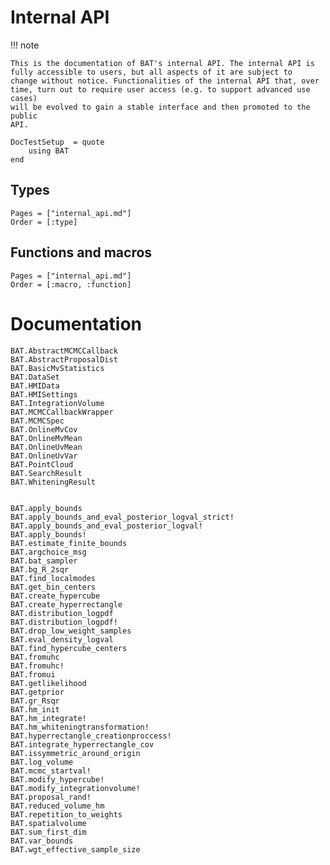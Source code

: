 # Internal API

!!! note

    This is the documentation of BAT's internal API. The internal API is
    fully accessible to users, but all aspects of it are subject to
    change without notice. Functionalities of the internal API that, over
    time, turn out to require user access (e.g. to support advanced use cases)
    will be evolved to gain a stable interface and then promoted to the public
    API.

```@meta
DocTestSetup  = quote
    using BAT
end
```

## Types

```@index
Pages = ["internal_api.md"]
Order = [:type]
```

## Functions and macros

```@index
Pages = ["internal_api.md"]
Order = [:macro, :function]
```

# Documentation

```@docs
BAT.AbstractMCMCCallback
BAT.AbstractProposalDist
BAT.BasicMvStatistics
BAT.DataSet
BAT.HMIData
BAT.HMISettings
BAT.IntegrationVolume
BAT.MCMCCallbackWrapper
BAT.MCMCSpec
BAT.OnlineMvCov
BAT.OnlineMvMean
BAT.OnlineUvMean
BAT.OnlineUvVar
BAT.PointCloud
BAT.SearchResult
BAT.WhiteningResult


BAT.apply_bounds
BAT.apply_bounds_and_eval_posterior_logval_strict!
BAT.apply_bounds_and_eval_posterior_logval!
BAT.apply_bounds!
BAT.estimate_finite_bounds
BAT.argchoice_msg
BAT.bat_sampler
BAT.bg_R_2sqr
BAT.find_localmodes
BAT.get_bin_centers
BAT.create_hypercube
BAT.create_hyperrectangle
BAT.distribution_logpdf
BAT.distribution_logpdf!
BAT.drop_low_weight_samples
BAT.eval_density_logval
BAT.find_hypercube_centers
BAT.fromuhc
BAT.fromuhc!
BAT.fromui
BAT.getlikelihood
BAT.getprior
BAT.gr_Rsqr
BAT.hm_init
BAT.hm_integrate!
BAT.hm_whiteningtransformation!
BAT.hyperrectangle_creationproccess!
BAT.integrate_hyperrectangle_cov
BAT.issymmetric_around_origin
BAT.log_volume
BAT.mcmc_startval!
BAT.modify_hypercube!
BAT.modify_integrationvolume!
BAT.proposal_rand!
BAT.reduced_volume_hm
BAT.repetition_to_weights
BAT.spatialvolume
BAT.sum_first_dim
BAT.var_bounds
BAT.wgt_effective_sample_size
```
